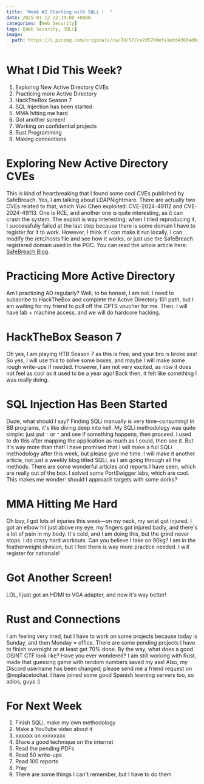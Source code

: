 ```yaml
---
title: "Week #2 Starting with SQLi !  "
date: 2025-01-12 22:19:00 +0800
categories: [Web Security]
tags: [Web Security, SQLi]
image:
  path: https://i.pinimg.com/originals/ca/7d/57/ca7d5760efa1edd4308ad0ec5fbe1fdc.gif
---
```


# What I Did This Week?

1. Exploring New Active Directory CVEs
2. Practicing more Active Directory
3. HackTheBox Season 7
4. SQL Injection has been started
5. MMA hitting me hard
6. Got another screen!
7. Working on confidential projects
8. Rust Programming
9. Making connections

# Exploring New Active Directory CVEs

This is kind of heartbreaking that I found some cool CVEs published by SafeBreach. Yes, I am talking about LDAPNightmare. There are actually two CVEs related to that, which Yuki Chen exploited: CVE-2024-49112 and CVE-2024-49113. One is RCE, and another one is quite interesting, as it can crash the system. The exploit is way interesting; when I tried reproducing it, I successfully failed at the last step because there is some domain I have to register for it to work. However, I think if I can make it run locally, I can modify the /etc/hosts file and see how it works, or just use the SafeBreach registered domain used in the POC. You can read the whole article here: [SafeBreach Blog](https://www.safebreach.com/blog/ldapnightmare-safebreach-labs-publishes-first-proof-of-concept-exploit-for-cve-2024-49113/).

# Practicing More Active Directory

Am I practicing AD regularly? Well, to be honest, I am not. I need to subscribe to HackTheBox and complete the Active Directory 101 path, but I am waiting for my friend to pull off the CPTS voucher for me. Then, I will have lab + machine access, and we will do hardcore hacking.

# HackTheBox Season 7

Oh yes, I am playing HTB Season 7 as this is free, and your bro is broke ass! So yes, I will use this to solve some boxes, and maybe I will make some rough write-ups if needed. However, I am not very excited, as now it does not feel as cool as it used to be a year ago! Back then, it felt like something I was really doing.

# SQL Injection Has Been Started

Dude, what should I say? Finding SQLi manually is very time-consuming! In BB programs, it's like diving deep into hell. My SQLi methodology was quite simple: just put `'` or `"` and see if something happens, then proceed. I used to do this after mapping the application as much as I could, then see it. But it's way more than that! I have promised that I will make a full SQLi methodology after this week, but please give me time. I will make it another article, not just a weekly blog titled SQLi, as I am going through all the methods. There are some wonderful articles and reports I have seen, which are really out of the box. I solved some PortSwigger labs, which are cool. This makes me wonder: should I approach targets with some dorks?

# MMA Hitting Me Hard

Oh boy, I got lots of injuries this week—on my neck, my wrist got injured, I got an elbow hit just above my eye, my fingers got injured badly, and there's a lot of pain in my body. It's cold, and I am doing this, but the grind never stops. I do crazy hard workouts. Can you believe I take on 90kg? I am in the featherweight division, but I feel there is way more practice needed. I will register for nationals!

# Got Another Screen!

LOL, I just got an HDMI to VGA adapter, and now it's way better!

# Rust and Connections

I am feeling very tired, but I have to work on some projects because today is Sunday, and then Monday = office. There are some pending projects I have to finish overnight or at least get 70% done. By the way, what does a good OSINT CTF look like? Have you ever wondered? I am still working with Rust, made that guessing game with random numbers saved my ass! Also, my Discord username has been changed; please send me a friend request on @noplacetochat. I have joined some good Spanish learning servers too, so adios, guys :)

# For Next Week

1. Finish SQLi, make my own methodology
2. Make a YouTube video about it
3. xxxxxx on xxxxxxxx
4. Share a good technique on the internet
5. Read the pending PDFs
6. Read 50 write-ups
7. Read 100 reports
8. Pray
9. There are some things I can't remember, but I have to do them
